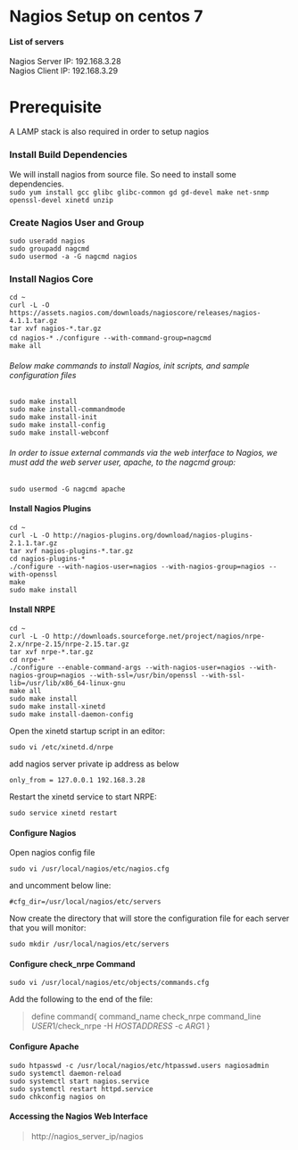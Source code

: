 # Nagios Setup on centos 7  
#### List of servers  
Nagios Server IP:  192.168.3.28  
Nagios Client IP:  192.168.3.29  

# Prerequisite  
A LAMP stack is also required in order to setup nagios  

### Install Build Dependencies  

We will install nagios from source file. So need to install some dependencies.  
`sudo yum install gcc glibc glibc-common gd gd-devel make net-snmp openssl-devel xinetd unzip`  

### Create Nagios User and Group  
`sudo useradd nagios`  
`sudo groupadd nagcmd`  
`sudo usermod -a -G nagcmd nagios`  

### Install Nagios Core
`cd ~`  
`curl -L -O https://assets.nagios.com/downloads/nagioscore/releases/nagios-4.1.1.tar.gz`  
`tar xvf nagios-*.tar.gz`  
`cd nagios-*`
`./configure --with-command-group=nagcmd`  
`make all`  

###### Below make commands to install Nagios, init scripts, and sample configuration files  

`sudo make install`  
`sudo make install-commandmode`  
`sudo make install-init`  
`sudo make install-config`  
`sudo make install-webconf`  

###### In order to issue external commands via the web interface to Nagios, we must add the web server user, apache, to the nagcmd group:

`sudo usermod -G nagcmd apache`  

#### Install Nagios Plugins

`cd ~`  
`curl -L -O http://nagios-plugins.org/download/nagios-plugins-2.1.1.tar.gz`  
`tar xvf nagios-plugins-*.tar.gz`  
`cd nagios-plugins-*`  
`./configure --with-nagios-user=nagios --with-nagios-group=nagios --with-openssl`  
`make`  
`sudo make install`  

#### Install NRPE  

`cd ~`  
`curl -L -O http://downloads.sourceforge.net/project/nagios/nrpe-2.x/nrpe-2.15/nrpe-2.15.tar.gz`  
`tar xvf nrpe-*.tar.gz`  
`cd nrpe-*`  
`./configure --enable-command-args --with-nagios-user=nagios --with-nagios-group=nagios --with-ssl=/usr/bin/openssl --with-ssl-lib=/usr/lib/x86_64-linux-gnu`  
`make all`  
`sudo make install`  
`sudo make install-xinetd`  
`sudo make install-daemon-config`  

Open the xinetd startup script in an editor:  

`sudo vi /etc/xinetd.d/nrpe`  

add nagios server private ip address as below  

`only_from = 127.0.0.1 192.168.3.28`  

Restart the xinetd service to start NRPE:  

`sudo service xinetd restart`  

#### Configure Nagios  

Open nagios config file  

`sudo vi /usr/local/nagios/etc/nagios.cfg`  

and uncomment below line:  

`#cfg_dir=/usr/local/nagios/etc/servers`  

Now create the directory that will store the configuration file for each server that you will monitor:  

`sudo mkdir /usr/local/nagios/etc/servers`  


#### Configure check_nrpe Command  

`sudo vi /usr/local/nagios/etc/objects/commands.cfg`  

Add the following to the end of the file:  

>define command{
        command_name check_nrpe
        command_line $USER1$/check_nrpe -H $HOSTADDRESS$ -c $ARG1$
>}  

#### Configure Apache  

`sudo htpasswd -c /usr/local/nagios/etc/htpasswd.users nagiosadmin`  
`sudo systemctl daemon-reload`  
`sudo systemctl start nagios.service`  
`sudo systemctl restart httpd.service`  
`sudo chkconfig nagios on`  

#### Accessing the Nagios Web Interface  

>http://nagios_server_ip/nagios  



